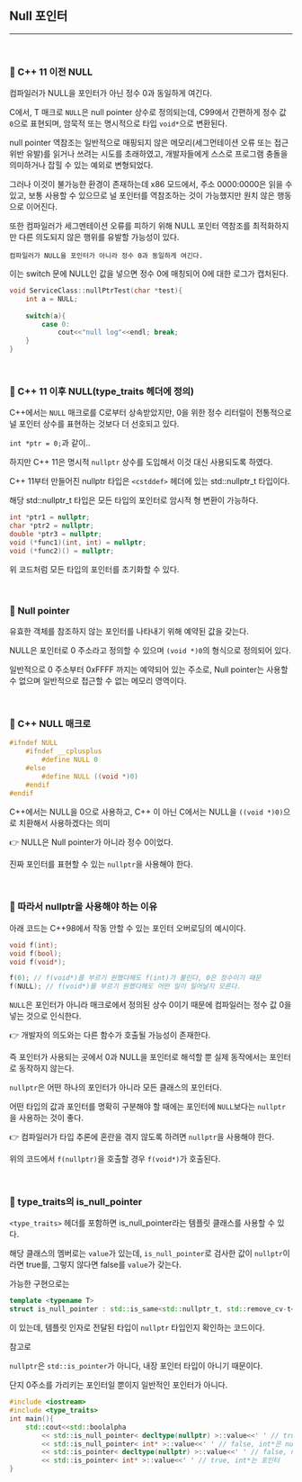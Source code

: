 ## Null 포인터

***

<br>

### :pushpin: C++ 11 이전 NULL

컴파일러가 NULL을 포인터가 아닌 정수 0과 동일하게 여긴다.

C에서, T 매크로 ```NULL```은 null pointer 상수로 정의되는데, C99에서 간편하게 정수 값 ```0```으로 표현되며, 암묵적 또는 명시적으로 타입 ```void*```으로 변환된다.

null pointer 역참조는 일반적으로 매핑되지 않은 메모리(세그먼테이션 오류 또는 접근 위반 유발)를 읽거나 쓰려는 시도를 초래하였고, 개발자들에게 스스로 프로그램 충돌을 의미하거나 잡힐 수 있는 예외로 변형되었다.

그러나 이것이 불가능한 환경이 존재하는데 x86 모드에서, 주소 0000:0000은 읽을 수 있고, 보통 사용할 수 있으므로 널 포인터를 역참조하는 것이 가능했지만 원치 않은 행동으로 이어진다.

또한 컴파일러가 세그멘테이션 오류를 피하기 위해 NULL 포인터 역참조를 최적화하지만 다른 의도되지 않은 행위를 유발할 가능성이 있다.



```컴파일러가 NULL을 포인터가 아니라 정수 0과 동일하게 여긴다.```

이는 switch 문에 NULL인 값을 넣으면 정수 0에 매칭되어 0에 대한 로그가 캡처된다.

```c++
void ServiceClass::nullPtrTest(char *test){
    int a = NULL;
    
    switch(a){
        case 0:
            cout<<"null log"<<endl; break;
    }
}
```



<br>

### :pushpin: C++ 11 이후 NULL(type_traits 헤더에 정의)

C++에서는 ```NULL``` 매크로를 C로부터 상속받았지만, 0을 위한 정수 리터럴이 전통적으로 널 포인터 상수를 표현하는 것보다 더 선호되고 있다.

```int *ptr = 0;```과 같이..

하지만 C++ 11은 명시적 ```nullptr``` 상수를 도입해서 이것 대신 사용되도록 하였다.

C++ 11부터 만들어진 nullptr 타입은 ```<cstddef>``` 헤더에 있는 std::nullptr_t 타입이다.

해당 std::nullptr_t 타입은 모든 타입의 포인터로 암시적 형 변환이 가능하다.

```c++
int *ptr1 = nullptr;
char *ptr2 = nullptr;
double *ptr3 = nullptr;
void (*func1)(int, int) = nullptr;
void (*func2)() = nullptr;
```

위 코드처럼 모든 타입의 포인터를 초기화할 수 있다.

<br>

### :pushpin: Null pointer

유효한 객체를 참조하지 않는 포인터를 나타내기 위해 예약된 값을 갖는다.

NULL은 포인터로 0 주소라고 정의할 수 있으며 ```(void *)0```의 형식으로 정의되어 있다.

일반적으로 0 주소부터 0xFFFF 까지는 예약되어 있는 주소로, Null pointer는 사용할 수 없으며 일반적으로 접근할 수 없는 메모리 영역이다.

<br>

### :pushpin: C++ NULL 매크로

```c++
#ifndef NULL
	#ifndef __cplusplus
		#define NULL 0
	#else
		#define NULL ((void *)0)
	#endif
#endif
```

C++에서는 NULL을 0으로 사용하고, C++ 이 아닌 C에서는 NULL을 ```((void *)0)```으로 치환해서 사용하겠다는 의미

:point_right: NULL은 Null pointer가 아니라 정수 0이었다.

진짜 포인터를 표현할 수 있는 ```nullptr```을 사용해야 한다.

<br>

### :pushpin: 따라서 nullptr을 사용해야 하는 이유

아래 코드는 C++98에서 작동 안할 수 있는 포인터 오버로딩의 예시이다.

```c++
void f(int);
void f(bool);
void f(void*);

f(0); // f(void*)를 부르기 원했다해도 f(int)가 불린다, 0은 정수이기 때문
f(NULL); // f(void*)를 부르기 원했다해도 어떤 일이 일어날지 모른다.
```

```NULL```은 포인터가 아니라 매크로에서 정의된 상수 0이기 때문에 컴파일러는 정수 값 0을 넣는 것으로 인식한다.

:point_right: 개발자의 의도와는 다른 함수가 호출될 가능성이 존재한다.

즉 포인터가 사용되는 곳에서 0과 NULL을 포인터로 해석할 뿐 실제 동작에서는 포인터로 동작하지 않는다.



```nullptr```은 어떤 하나의 포인터가 아니라 모든 클래스의 포인터다.

어떤 타입의 값과 포인터를 명확히 구분해야 할 때에는 포인터에 ```NULL```보다는 ```nullptr```을 사용하는 것이 좋다.

:point_right: 컴파일러가 타입 추론에 혼란을 겪지 않도록 하려면 ```nullptr```을 사용해야 한다.

위의 코드에서 ```f(nullptr)```을 호출할 경우 ```f(void*)```가 호출된다.

<br>

### :pushpin: type_traits의 is_null_pointer

```<type_traits>``` 헤더를 포함하면 is_null_pointer라는 템플릿 클래스를 사용할 수 있다.

해당 클래스의 멤버로는 ```value```가 있는데, ```is_null_pointer```로 검사한 값이 ```nullptr```이라면 true를, 그렇지 않다면 false를 ```value```가 갖는다.



가능한 구현으로는

```c++
template <typename T>
struct is_null_pointer : std::is_same<std::nullptr_t, std::remove_cv-t<T>>{ };
```

이 있는데, 템플릿 인자로 전달된 타입이 ```nullptr``` 타입인지 확인하는 코드이다.



참고로

```nullptr```은 ```std::is_pointer```가 아니다, 내장 포인터 타입이 아니기 때문이다.

단지 0주소를 가리키는 포인터일 뿐이지 일반적인 포인터가 아니다.

```c++
#include <iostream>
#include <type_traits>
int main(){
    std::cout<<std::boolalpha
        << std::is_null_pointer< decltype(nullptr) >::value<<' ' // true, nullptr은 nullptr이 맞음
        << std::is_null_pointer< int* >::value<<' '	// false, int*은 nullptr이 아님
        << std::is_pointer< decltype(nullptr) >::value<<' ' // false, nullptr은 포인터가 아님
        << std::is_pointer< int* >::value<<' ' // true, int*는 포인터
}
```

